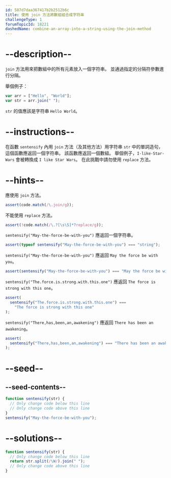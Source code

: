 ```yaml
---
id: 587d7daa367417b2b2512b6c
title: 使用 join 方法將數組組合成字符串
challengeType: 1
forumTopicId: 18221
dashedName: combine-an-array-into-a-string-using-the-join-method
---
```


# --description--

`join` 方法用來把數組中的所有元素放入一個字符串。 並通過指定的分隔符參數進行分隔。

舉個例子：

```js
var arr = ["Hello", "World"];
var str = arr.join(" ");
```

`str` 的值應該是字符串 `Hello World`。

# --instructions--

在函數 `sentensify` 內用 `join` 方法（及其他方法）用字符串 `str` 中的單詞造句，這個函數應返回一個字符串。 該函數應返回一個數組。 舉個例子，`I-like-Star-Wars` 會被轉換成 `I like Star Wars`。 在此挑戰中請勿使用 `replace` 方法。

# --hints--

應使用 `join` 方法。

```js
assert(code.match(/\.join/g));
```

不能使用 `replace` 方法。

```js
assert(!code.match(/\.?[\s\S]*?replace/g));
```

`sentensify("May-the-force-be-with-you")` 應返回一個字符串。

```js
assert(typeof sentensify("May-the-force-be-with-you") === "string");
```

`sentensify("May-the-force-be-with-you")` 應返回 `May the force be with you`。

```js
assert(sentensify("May-the-force-be-with-you") === "May the force be with you");
```

`sentensify("The.force.is.strong.with.this.one")` 應返回 `The force is strong with this one`。

```js
assert(
  sentensify("The.force.is.strong.with.this.one") ===
    "The force is strong with this one"
);
```

`sentensify("There,has,been,an,awakening")` 應返回 `There has been an awakening`。

```js
assert(
  sentensify("There,has,been,an,awakening") === "There has been an awakening"
);
```

# --seed--

## --seed-contents--

```js
function sentensify(str) {
  // Only change code below this line
  // Only change code above this line
}
sentensify("May-the-force-be-with-you");
```

# --solutions--

```js
function sentensify(str) {
  // Only change code below this line
  return str.split(/\W/).join(" ");
  // Only change code above this line
}
```
